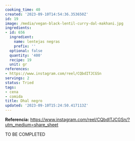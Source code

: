 ```yaml
---
cooking_time: 40
created: '2023-09-10T14:54:36.353650Z'
id: 19
image: /media/vegan-black-lentil-curry-dal-makhani.jpg
ingredients:
- id: 656
  ingredient:
    name: lentejas negras
    prefix: ''
  optional: false
  quantity: '400'
  recipe: 19
  unit: gr
references:
- https://www.instagram.com/reel/CQbdITJCGSn
servings: 2
status: Tried
tags:
- cena
- comida
title: Dhal negro
updated: '2023-09-10T15:24:50.417113Z'
---
```

**Referencia:**
https://www.instagram.com/reel/CQbdITJCGSn/?utm_medium=share_sheet

TO BE COMPLETED
